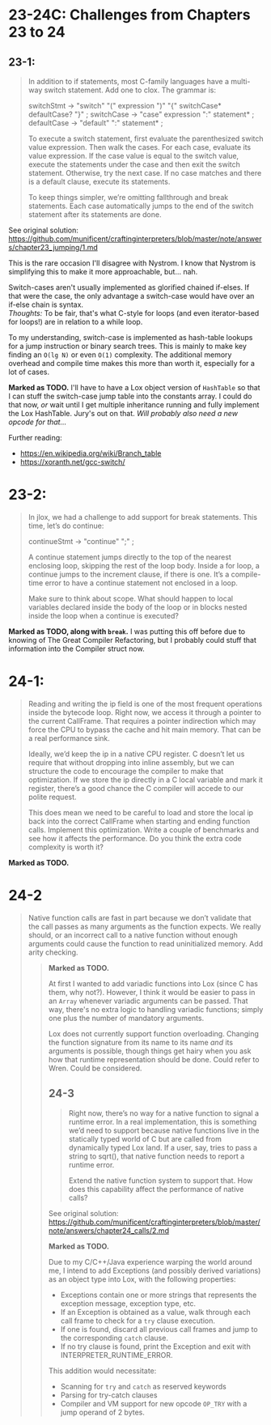 # 23-24C: Challenges from Chapters 23 to 24

## 23-1:

<blockquote>
In addition to if statements, most C-family languages have a multi-way switch statement. Add one to clox. The grammar is:

switchStmt     → "switch" "(" expression ")"
                 "{" switchCase* defaultCase? "}" ;
switchCase     → "case" expression ":" statement* ;
defaultCase    → "default" ":" statement* ;

To execute a switch statement, first evaluate the parenthesized switch value expression. Then walk the cases. For each case, evaluate its value expression. If the case value is equal to the switch value, execute the statements under the case and then exit the switch statement. Otherwise, try the next case. If no case matches and there is a default clause, execute its statements.

To keep things simpler, we’re omitting fallthrough and break statements. Each case automatically jumps to the end of the switch statement after its statements are done.
</blockquote>

See original solution: https://github.com/munificent/craftinginterpreters/blob/master/note/answers/chapter23_jumping/1.md

This is the rare occasion I'll disagree with Nystrom. I know that Nystrom is simplifying this to make it more approachable, but... nah.

Switch-cases aren't usually implemented as glorified chained if-elses. If that were the case, the only advantage a switch-case would have over an if-else chain is syntax.  
*Thoughts:* To be fair, that's what C-style for loops (and even iterator-based for loops!) are in relation to a while loop.

To my understanding, switch-case is implemented as hash-table lookups for a jump instruction or binary search trees. This is mainly to make key finding an `O(lg N)` or even `O(1)` complexity. The additional memory overhead and compile time makes this more than worth it, especially for a lot of cases.

**Marked as TODO.** I'll have to have a Lox object version of `HashTable` so that I can stuff the switch-case jump table into the constants array. I could do that now, *or* wait until I get multiple inheritance running and fully implement the Lox HashTable. Jury's out on that. *Will probably also need a new opcode for that...*

Further reading:
- https://en.wikipedia.org/wiki/Branch_table
- https://xoranth.net/gcc-switch/

# 23-2:

<blockquote>
In jlox, we had a challenge to add support for break statements. This time, let’s do continue:

continueStmt   → "continue" ";" ;

A continue statement jumps directly to the top of the nearest enclosing loop, skipping the rest of the loop body. Inside a for loop, a continue jumps to the increment clause, if there is one. It’s a compile-time error to have a continue statement not enclosed in a loop.

Make sure to think about scope. What should happen to local variables declared inside the body of the loop or in blocks nested inside the loop when a continue is executed?
</blockquote>

**Marked as TODO, along with `break`.** I was putting this off before due to knowing of The Great Compiler Refactoring, but I probably could stuff that information into the Compiler struct now.

# 24-1:

<blockquote>
Reading and writing the ip field is one of the most frequent operations inside the bytecode loop. Right now, we access it through a pointer to the current CallFrame. That requires a pointer indirection which may force the CPU to bypass the cache and hit main memory. That can be a real performance sink.

Ideally, we’d keep the ip in a native CPU register. C doesn’t let us require that without dropping into inline assembly, but we can structure the code to encourage the compiler to make that optimization. If we store the ip directly in a C local variable and mark it register, there’s a good chance the C compiler will accede to our polite request.

This does mean we need to be careful to load and store the local ip back into the correct CallFrame when starting and ending function calls. Implement this optimization. Write a couple of benchmarks and see how it affects the performance. Do you think the extra code complexity is worth it?
</blockquote>

**Marked as TODO.**

# 24-2

<blockquote>
Native function calls are fast in part because we don’t validate that the call passes as many arguments as the function expects. We really should, or an incorrect call to a native function without enough arguments could cause the function to read uninitialized memory. Add arity checking.
<blockquote>

**Marked as TODO.**

At first I wanted to add variadic functions into Lox (since C has them, why not?). However, I think it would be easier to pass in an `Array` whenever variadic arguments can be passed. That way, there's no extra logic to handling variadic functions; simply one plus the number of mandatory arguments.

Lox does not currently support function overloading. Changing the function signature from its name to its name *and* its arguments is possible, though things get hairy when you ask how that runtime representation should be done. Could refer to Wren. Could be considered.

## 24-3

<blockquote>
Right now, there’s no way for a native function to signal a runtime error. In a real implementation, this is something we’d need to support because native functions live in the statically typed world of C but are called from dynamically typed Lox land. If a user, say, tries to pass a string to sqrt(), that native function needs to report a runtime error.

Extend the native function system to support that. How does this capability affect the performance of native calls?
</blockquote>

See original solution: https://github.com/munificent/craftinginterpreters/blob/master/note/answers/chapter24_calls/2.md

**Marked as TODO.**

Due to my C/C++/Java experience warping the world around me, I intend to add Exceptions (and possibly derived variations) as an object type into Lox, with the following properties: 
- Exceptions contain one or more strings that represents the exception message, exception type, etc.
- If an Exception is obtained as a value, walk through each call frame to check for a `try` clause execution.
- If one is found, discard all previous call frames and jump to the corresponding `catch` clause.
- If no try clause is found, print the Exception and exit with INTERPRETER_RUNTIME_ERROR.

This addition would necessitate:
- Scanning for `try` and `catch` as reserved keywords
- Parsing for try-catch clauses
- Compiler and VM support for new opcode `OP_TRY` with a jump operand of 2 bytes.